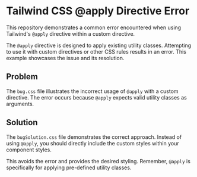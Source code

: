 # Tailwind CSS @apply Directive Error

This repository demonstrates a common error encountered when using Tailwind's `@apply` directive within a custom directive.

The `@apply` directive is designed to apply existing utility classes.  Attempting to use it with custom directives or other CSS rules results in an error.  This example showcases the issue and its resolution.

## Problem

The `bug.css` file illustrates the incorrect usage of `@apply` with a custom directive.  The error occurs because `@apply` expects valid utility classes as arguments.

## Solution

The `bugSolution.css` file demonstrates the correct approach.  Instead of using `@apply`, you should directly include the custom styles within your component styles.

This avoids the error and provides the desired styling.  Remember, `@apply` is specifically for applying pre-defined utility classes.